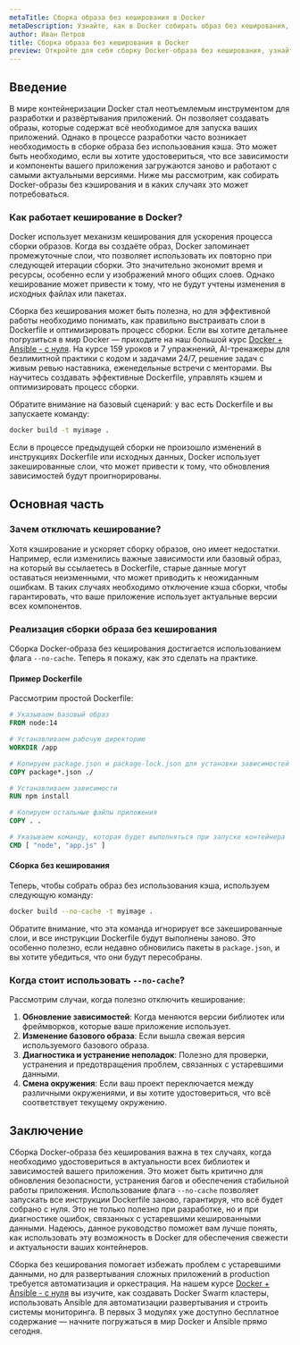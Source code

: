 ```yaml
---
metaTitle: Сборка образа без кеширования в Docker
metaDescription: Узнайте, как в Docker собирать образ без кеширования, чтобы гарантировать обновление зависимостей и устранение проблем, связанных с устаревшими данными
author: Иван Петров
title: Сборка образа без кеширования в Docker
preview: Откройте для себя сборку Docker-образа без кеширования, узнайте, почему это важно для обновления зависимостей, и как это реализовать в ваших проектах
---
```


## Введение

В мире контейнеризации Docker стал неотъемлемым инструментом для разработки и развёртывания приложений. Он позволяет создавать образы, которые содержат всё необходимое для запуска ваших приложений. Однако в процессе разработки часто возникает необходимость в сборке образа без использования кэша. Это может быть необходимо, если вы хотите удостовериться, что все зависимости и компоненты вашего приложения загружаются заново и работают с самыми актуальными версиями. Ниже мы рассмотрим, как собирать Docker-образы без кэширования и в каких случаях это может потребоваться.

### Как работает кеширование в Docker?

Docker использует механизм кеширования для ускорения процесса сборки образов. Когда вы создаёте образ, Docker запоминает промежуточные слои, что позволяет использовать их повторно при следующей итерации сборки. Это значительно экономит время и ресурсы, особенно если у изображений много общих слоев. Однако кеширование может привести к тому, что не будут учтены изменения в исходных файлах или пакетах.

Сборка без кеширования может быть полезна, но для эффективной работы необходимо понимать, как правильно выстраивать слои в Dockerfile и оптимизировать процесс сборки. Если вы хотите детальнее погрузиться в мир Docker — приходите на наш большой курс [Docker + Ansible - с нуля](https://purpleschool.ru/course/docker). На курсе 159 уроков и 7 упражнений, AI-тренажеры для безлимитной практики с кодом и задачами 24/7, решение задач с живым ревью наставника, еженедельные встречи с менторами. Вы научитесь создавать эффективные Dockerfile, управлять кэшем и оптимизировать процесс сборки.

Обратите внимание на базовый сценарий: у вас есть Dockerfile и вы запускаете команду:

```bash
docker build -t myimage .
```

Если в процессе предыдущей сборки не произошло изменений в инструкциях Dockerfile или исходных данных, Docker использует закешированные слои, что может привести к тому, что обновления зависимостей будут проигнорированы.

## Основная часть

### Зачем отключать кеширование?

Хотя кэширование и ускоряет сборку образов, оно имеет недостатки. Например, если изменились важные зависимости или базовый образ, на который вы ссылаетесь в Dockerfile, старые данные могут оставаться неизменными, что может приводить к неожиданным ошибкам. В таких случаях необходимо отключение кэша сборки, чтобы гарантировать, что ваше приложение использует актуальные версии всех компонентов.

### Реализация сборки образа без кеширования

Сборка Docker-образа без кеширования достигается использованием флага `--no-cache`. Теперь я покажу, как это сделать на практике.

#### Пример Dockerfile

Рассмотрим простой Dockerfile:

```dockerfile
# Указываем базовый образ
FROM node:14

# Устанавливаем рабочую директорию
WORKDIR /app

# Копируем package.json и package-lock.json для установки зависимостей
COPY package*.json ./

# Устанавливаем зависимости
RUN npm install

# Копируем остальные файлы приложения
COPY . .

# Указываем команду, которая будет выполняться при запуске контейнера
CMD [ "node", "app.js" ]
```

#### Сборка без кеширования

Теперь, чтобы собрать образ без использования кэша, используем следующую команду:

```bash
docker build --no-cache -t myimage .
```

Обратите внимание, что эта команда игнорирует все закешированные слои, и все инструкции Dockerfile будут выполнены заново. Это особенно полезно, если недавно обновились пакеты в `package.json`, и вы хотите убедиться, что они будут пересобраны.

### Когда стоит использовать `--no-cache`?

Рассмотрим случаи, когда полезно отключить кеширование:

1. **Обновление зависимостей**: Когда меняются версии библиотек или фреймворков, которые ваше приложение использует.
2. **Изменение базового образа**: Если вышла свежая версия используемого базового образа.
3. **Диагностика и устранение неполадок**: Полезно для проверки, устранения и предотвращения проблем, связанных с устаревшими данными.
4. **Смена окружения**: Если ваш проект переключается между различными окружениями, и вы хотите удостовериться, что всё соответствует текущему окружению.

## Заключение

Сборка Docker-образа без кеширования важна в тех случаях, когда необходимо удостовериться в актуальности всех библиотек и зависимостей вашего приложения. Это может быть критично для обновления безопасности, устранения багов и обеспечения стабильной работы приложения. Использование флага `--no-cache` позволяет запускать все инструкции Dockerfile заново, гарантируя, что всё будет собрано с нуля. Это не только полезно при разработке, но и при диагностике ошибок, связанных с устаревшими кешированными данными. Надеюсь, данное руководство поможет вам лучше понять, как использовать эту возможность в Docker для обеспечения свежести и актуальности ваших контейнеров.

Сборка без кеширования помогает избежать проблем с устаревшими данными, но для развертывания сложных приложений в production требуется автоматизация и оркестрация. На нашем курсе [Docker + Ansible - с нуля](https://purpleschool.ru/course/docker) вы изучите, как создавать Docker Swarm кластеры, использовать Ansible для автоматизации развертывания и строить системы мониторинга. В первых 3 модулях уже доступно бесплатное содержание — начните погружаться в мир Docker и Ansible прямо сегодня.
